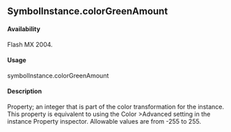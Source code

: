 ## SymbolInstance.colorGreenAmount

#### Availability

Flash MX 2004.

#### Usage

symbolInstance.colorGreenAmount

#### Description

Property; an integer that is part of the color transformation for the instance. This property is equivalent to using the Color >Advanced setting in the instance Property inspector. Allowable values are from -255 to 255.

